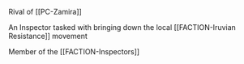 Rival of [[PC-Zamira]]

An Inspector tasked with bringing down the local [[FACTION-Iruvian Resistance]] movement

Member of the [[FACTION-Inspectors]]